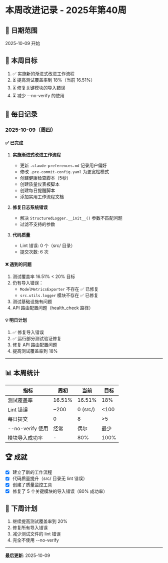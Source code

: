 # 本周改进记录 - 2025年第40周

## 📅 日期范围
2025-10-09 开始

## 🎯 本周目标
1. ✅ 实施新的渐进式改进工作流程
2. ⏳ 提高测试覆盖率到 18%（当前 16.51%）
3. ⏳ 修复关键模块的导入错误
4. ⏳ 减少 --no-verify 的使用

## 📝 每日记录

### 2025-10-09（周四）

#### ✅ 已完成
1. **实施渐进式改进工作流程**
   - 更新 `.claude-preferences.md` 记录用户偏好
   - 修改 `.pre-commit-config.yaml` 为更宽松模式
   - 创建健康检查脚本（5秒）
   - 创建质量仪表板脚本
   - 创建每日提醒脚本
   - 添加实用工作流程文档

2. **修复日志系统错误**
   - 解决 `StructuredLogger.__init__()` 参数不匹配问题
   - 过滤不支持的参数

3. **代码质量**
   - Lint 错误: 0 个（src/ 目录）
   - 提交次数: 6 次

#### ❌ 遇到的问题
1. 测试覆盖率 16.51% < 20% 目标
2. 仍有导入错误：
   - `ModelMetricsExporter` 不存在 ✅ 已修复
   - `src.utils.logger` 模块不存在 ✅ 已修复
3. 测试基础设施有问题
4. API 路由配置问题（health_check 路径）

#### 💡 明日计划
1. ✅ 修复导入错误
2. ✅ 运行部分测试验证修复
3. 修复 API 路由配置问题
4. 提高测试覆盖率到 18%

---

## 📊 本周统计

| 指标 | 周初 | 当前 | 目标 |
|------|------|------|------|
| 测试覆盖率 | 16.51% | 16.51% | 18% |
| Lint 错误 | ~200 | 0 (src/) | <100 |
| 每日提交 | 0 | 8 | >5 |
| --no-verify 使用 | 经常 | 偶尔 | 最少 |
| 模块导入成功率 | - | 80% | 100% |

## 🏆 成就
- [x] 建立了新的工作流程
- [x] 代码质量提升（src/ 目录无 lint 错误）
- [x] 创建了质量监控工具
- [x] 修复了 5 个关键模块的导入错误（80% 成功率）

## 🔄 下周计划
1. 继续提高测试覆盖率到 20%
2. 修复所有导入错误
3. 减少测试文件的 lint 错误
4. 完全不使用 --no-verify

---

**最后更新**: 2025-10-09
